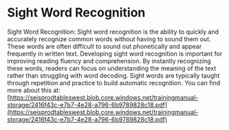 # Sight Word Recognition
Sight Word Recognition: Sight word recognition is the ability to quickly and accurately recognize common words without having to sound them out. These words are often difficult to sound out phonetically and appear frequently in written text. Developing sight word recognition is important for improving reading fluency and comprehension. By instantly recognizing these words, readers can focus on understanding the meaning of the text rather than struggling with word decoding. Sight words are typically taught through repetition and practice to build automatic recognition.
You can find more about this at: [https://seisprodtableswest.blob.core.windows.net/trainingmanual-storage/2416f43c-e7b7-4e28-a796-6b9789828c18.pdf](https://seisprodtableswest.blob.core.windows.net/trainingmanual-storage/2416f43c-e7b7-4e28-a796-6b9789828c18.pdf)